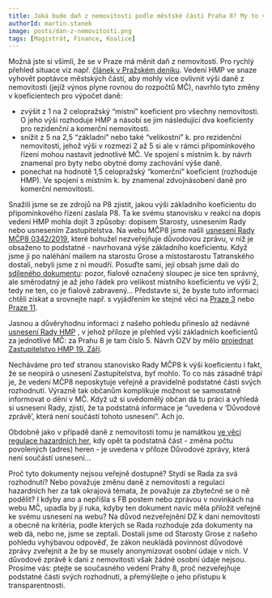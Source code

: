 ```yaml
---
title: Jaká bude daň z nemovitosti podle městské části Praha 8? My to víme!
authorId: martin.stanek
image: posts/dan-z-nemovitosti.png
tags: [Magistrát, Finance, Koalice]
---
```


Možná jste si všimli, že se v Praze má měnit daň z nemovitosti. Pro rychlý přehled situace viz např. [článek v Pražském deníku](https://prazsky.denik.cz/podnikani/jaka-bude-dan-z-nemovitosti-praha-necha-rozhodnout-mestske-casti-20190602.html). Vedení HMP ve snaze vyhovět poptávce městských částí, aby mohly více ovlivnit výši daně z nemovitosti (jejíž výnos plyne rovnou do rozpočtů MČ), navrhlo tyto změny v koeficientech pro výpočet daně:

* zvýšit z 1 na 2 celopražský “místní” koeficient pro všechny nemovitosti. O jeho výši rozhoduje HMP a násobí se jim následující dva koeficienty pro rezidenční a komerční nemovitosti.
* snížit z 5 na 2,5 “základní” nebo také “velikostní” k. pro rezidenční nemovitosti, jehož výši v rozmezí 2 až 5 si ale v rámci připomínkového řízení mohou nastavit jednotlivé MČ. Ve spojení s místním k. by návrh znamenal pro byty nebo obytné domy zachování výše daně.
* ponechat na hodnotě 1,5 celopražský “komerční” koeficient (rozhoduje HMP). Ve spojení s místním k. by znamenal zdvojnásobení daně pro komerční nemovitosti.

Snažili jsme se ze zdrojů na P8 zjistit, jakou výši základního koeficientu do připomínkového řízení zaslala P8. Ta ke svému stanovisku v reakci na dopis vedení HMP mohla dojít 3 způsoby: dopisem Starosty, usnesením Rady nebo usnesením Zastupitelstva.
Na webu MČP8 jsme našli
[usnesení Rady MČP8 0342/2019](https://www.praha8.cz/appo/usn/676?usn=xGnrSkXS1pbxsh2tydx44rm0kRTA==), které bohužel nezveřejňuje důvodovou zprávu, v níž je obsaženo to podstatné - navrhovaná výše základního koeficientu. Když jsme ji po naléhání mailem na starostu Grose a místostarostu Tatranského dostali, nebyli jsme z ní moudří. Posuďte sami,  její obsah jsme dali do
[sdíleného dokumentu](https://docs.google.com/document/d/1_YLFUQv72-uqw6AWmykdDZXYum6YhDXtUoPaIJEMd8U/edit?fbclid=IwAR2lF8MtWhchQd6gdbgUsn0T2m2B-uU_JhjJBIEy345xoNZLVDdtn2T6V_0):
pozor, fialově označený sloupec je sice ten správný, ale směrodatný je až jeho řádek pro velikost místního koeficientu ve výši 2, tedy ne ten, co je fialově zabravený… Představte si, že byste tuto informaci chtěli získat a srovnejte např. s vyjádřením ke stejné věci na
[Praze 3](https://www.praha3.cz/getFile/case:show/id:886736)
nebo
[Praze 11](https://www.praha11.cz/redakce/index.php?lanG=cs&slozka=7257&clanek=10096).

Jasnou a důvěryhodnu informaci z našeho pohledu přineslo až nedávné
[usnesení Rady HMP](http://zastupitelstvo.praha.eu/ina/tedusndetail.aspx?par=024062121129124085075062139129124085072062136129124085072062133129124085072&id=577632)
, v jehož příloze je přehled výší základních koeficientů za jednotlivé MČ: za Prahu 8 je tam číslo 5. Návrh OZV by mělo
[projednat Zastupitelstvo HMP 19. Září](http://www.praha.eu/public/54/f7/83/3022396_1026432_Navrh_programu_jednani_9._zasedani_Zastupitelstva_hl_m__Prahy_d....pdf).

Necháváme pro teď stranou stanovisko Rady MČP8 k výši koeficientu i fakt, že se neopírá o usnesení Zastupitelstva, byť mohlo. To co nás zásadně trápí je, že vedení MČP8 neposkytuje veřejně a pravidelně podstatné části svých rozhodnutí. Výrazně tak občanům komplikuje možnost se samostatně informovat o dění v MČ. Když už si uvědomělý občan dá tu práci a vyhledá si usnesení Rady, zjistí, že ta podstatná informace je “uvedena v ‘Důvodové zprávě’, která není součástí tohoto usnesení”. Ach jo.

Obdobně jako v případě daně z nemovitosti tomu je namátkou
[ve věci regulace hazardních her](https://www.praha8.cz/appo/usn/676?usn=P3pbxpl4yI0zwYkYr9k3f2zECOGw==),
kdy opět ta podstatná část - změna počtu povolených (adres) heren - je uvedena v příloze Důvodové zprávy, která není součástí usnesení…

Proč tyto dokumenty nejsou veřejně dostupné? Stydí se Rada za svá rozhodnutí? Nebo považuje změnu daně z nemovitosti a regulaci hazardních her za tak okrajová témata, že považuje za zbytečné se o ně podělit? I kdyby ano a nepřišla s FB postem nebo zprávou v novinkách na webu MČ, upadla by jí ruka, kdyby ten dokument navíc měla přiložit veřejně ke svému usnesení na webu? Na důvod nezveřejnění DZ k dani nemovitosti a obecně na kritéria, podle kterých se Rada rozhoduje zda dokumenty na web dá, nebo ne, jsme se zeptali. Dostali jsme od Starosty Grose z našeho pohledu vyhýbavou odpověď, že zákon neukládá povinnost důvodové zprávy zveřejnit a že by se musely anonymizovat osobní údaje v nich. V důvodové zprávě k dani z nemovitosti však žádné osobní údaje nejsou. Prosíme vás: ptejte se současného vedení Prahy 8, proč nezveřejňuje podstatné části svých rozhodnutí, a přemýšlejte o jeho přístupu k transparentnosti.


